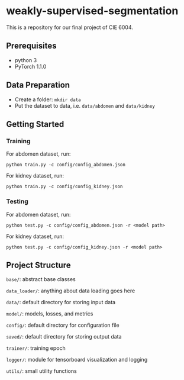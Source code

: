 # weakly-supervised-segmentation
This is a repository for our final project of CIE 6004.

## Prerequisites
* python 3
* PyTorch 1.1.0

## Data Preparation
* Create a folder: `mkdir data`
* Put the dataset to data, i.e. `data/abdomen` and `data/kidney`

## Getting Started
### Training
For abdomen dataset, run:

`
python train.py -c config/config_abdomen.json
`

For kidney dataset, run:

`
python train.py -c config/config_kidney.json
`

### Testing

For abdomen dataset, run:

`
python test.py -c config/config_abdomen.json -r <model path>
`

For kidney dataset, run:

`
python test.py -c config/config_kidney.json -r <model path>
`

## Project Structure

`base/`: abstract base classes

`data_loader/`: anything about data loading goes here

`data/`: default directory for storing input data

`model/`: models, losses, and metrics

`config/`: default directory for configuration file

`saved/`: default directory for storing output data

`trainer/`: training epoch

`logger/`: module for tensorboard visualization and logging

`utils/`: small utility functions